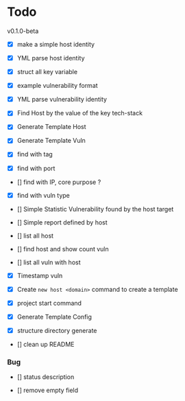 # Todo

v0.1.0-beta

- [X] make a simple host identity

- [X] YML parse host identity

- [X] struct all key variable

- [X] example vulnerability format

- [X] YML parse vulnerability identity

- [X] Find Host by the value of the key tech-stack

- [X] Generate Template Host

- [X] Generate Template Vuln

- [X] find with tag

- [X] find with port

- [] find with IP, core purpose ?

- [X] find with vuln type

- [] Simple Statistic Vulnerability found by the host target

- [] Simple report defined by host

- [] list all host

- [] find host and show count vuln

- [] list all vuln with host

- [X] Timestamp vuln

- [X] Create `new host <domain>` command to create a template

- [X] project start command

- [X] Generate Template Config

- [X] structure directory generate

- [] clean up README

### Bug

- [] status description

- [] remove empty field